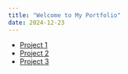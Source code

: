 ```yaml
---
title: "Welcome to My Portfolio"
date: 2024-12-23
---
```

<ul>
    <li><a href="https://github.com/danirahmanh21/NotebookApp/tree/main/notebook-app/dist">Project 1</a></li>
    <li><a href="https://github.com/danirahmanh21/BookShelfApp/blob/main/bookshelf-app/index.html">Project 2</a></li>
    <li><a href="https://github.com/danirahmanh21/Gallery/blob/main/Tugas/index.html">Project 3</a></li>
</ul>

